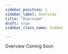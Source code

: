 ```yaml
---
sidebar_position: 1
sidebar_label: Overview
title: "Overview"
draft: true
sidebar_class_name: hidden

---
```


Overview Coming Soon